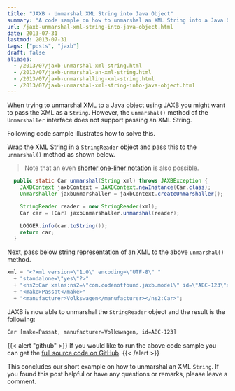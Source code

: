 ```yaml
---
title: "JAXB - Unmarshal XML String into Java Object"
summary: "A code sample on how to unmarshal an XML String into a Java Object using JAXB."
url: /jaxb-unmarshal-xml-string-into-java-object.html
date: 2013-07-31
lastmod: 2013-07-31
tags: ["posts", "jaxb"]
draft: false
aliases:
  - /2013/07/jaxb-unmarshal-xml-string.html
  - /2013/07/jaxb-unmarshal-an-xml-string.html
  - /2013/07/jaxb-unmarshalling-xml-string.html
  - /2013/07/jaxb-unmarshal-xml-string-into-java-object.html
---
```


When trying to unmarshal XML to a Java object using JAXB you might want to pass the XML as a `String`. However, the `unmarshal()` method of the `Unmarshaller` interface does not support passing an XML String.

Following code sample illustrates how to solve this.

Wrap the XML String in a `StringReader` object and pass this to the `unmarshal()` method as shown below.

> Note that an even [shorter one-liner notation](http://stackoverflow.com/a/9794300/4201470) is also possible.

``` java
  public static Car unmarshal(String xml) throws JAXBException {
    JAXBContext jaxbContext = JAXBContext.newInstance(Car.class);
    Unmarshaller jaxbUnmarshaller = jaxbContext.createUnmarshaller();

    StringReader reader = new StringReader(xml);
    Car car = (Car) jaxbUnmarshaller.unmarshal(reader);

    LOGGER.info(car.toString());
    return car;
  }
```

Next, pass below string representation of an XML to the above `unmarshal()` method.

``` java
xml = "<?xml version=\"1.0\" encoding=\"UTF-8\" "
  + "standalone=\"yes\"?>"
  + "<ns2:Car xmlns:ns2=\"com.codenotfound.jaxb.model\" id=\"ABC-123\">"
  + "<make>Passat</make>"
  + "<manufacturer>Volkswagen</manufacturer></ns2:Car>";
```

JAXB is now able to unmarshal the `StringReader` object and the result is the following:

``` bash
Car [make=Passat, manufacturer=Volkswagen, id=ABC-123]
```

{{< alert "github" >}}
If you would like to run the above code sample you can get the [full source code on GitHub](https://github.com/code-not-found/jaxb/tree/master/jaxb-unmarshal-string).
{{< /alert >}}

This concludes our short example on how to unmarshal an XML `String`. If you found this post helpful or have any questions or remarks, please leave a comment.
